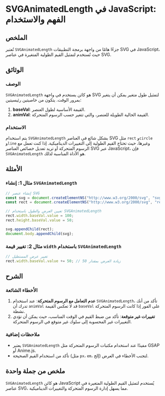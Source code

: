 <!--
Meta Description: # SVGAnimatedLength في JavaScript: الفهم والاستخدام ## الملخص تُعتبر `SVGAnimatedLength` جزءًا هامًا من واجهة برمجة التطبيقات SVG في JavaScript، حيث ت...
Meta Keywords: svg, svganimatedlength, الرسوم, المتحركة, rect
-->

# SVGAnimatedLength في JavaScript: الفهم والاستخدام

## الملخص
تُعتبر `SVGAnimatedLength` جزءًا هامًا من واجهة برمجة التطبيقات SVG في JavaScript، حيث تُستخدم لتمثيل القيم الطولية المتغيرة في عناصر SVG.

## الوثائق
### الوصف
`SVGAnimatedLength` هو كائن يستخدم في واجهة SVG لتمثيل طول متغير يمكن أن يتغير بمرور الوقت. يتكون من خاصيتين رئيسيتين:

1. **baseVal**: القيمة الأساسية لطول العنصر.
2. **animVal**: القيمة الحالية الطويلة للعنصر، والتي تتغير حسب الرسوم المتحركة.

### الاستخدام
يتم استخدام `SVGAnimatedLength` بشكل شائع في العناصر SVG مثل `rect` و`circle` و`line` وغيرها، حيث تحتاج القيم الطولية إلى التغييرات الديناميكية. إذا كنت تعمل مع الرسوم المتحركة أو تريد تعديل خصائص العناصر SVG عبر JavaScript، فإن `SVGAnimatedLength` هو الأداة المناسبة لذلك.

## الأمثلة
### مثال 1: إنشاء `SVGAnimatedLength`
```javascript
// إنشاء عنصر SVG
const svg = document.createElementNS("http://www.w3.org/2000/svg", "svg");
const rect = document.createElementNS("http://www.w3.org/2000/svg", "rect");

// تعيين العرض والطول باستخدام SVGAnimatedLength
rect.width.baseVal.value = 100;
rect.height.baseVal.value = 50;

svg.appendChild(rect);
document.body.appendChild(svg);
```

### مثال 2: تغيير قيمة `width` باستخدام `SVGAnimatedLength`
```javascript
// تغيير عرض المستطيل
rect.width.baseVal.value += 50; // زيادة العرض بمقدار 50
```

## الشرح
### الأخطاء الشائعة
1. **عدم التعامل مع الرسوم المتحركة**: عند استخدام `SVGAnimatedLength`، تأكد من أنك تدرك أن `animVal` قد لا تعكس القيمة `baseVal` على الفور إذا كانت الرسوم المتحركة نشطة.
2. **تغييرات غير متوقعة**: تأكد من ضبط القيم في الوقت المناسب، حيث يمكن أن تؤدي التغييرات غير المحسوبة إلى سلوك غير متوقع في الرسوم المتحركة.

### ملاحظات إضافية
- يعتبر `SVGAnimatedLength` مفيدًا عند استخدام مكتبات الرسوم المتحركة مثل GSAP أو Anime.js.
- تأكد من استخدام القيم الصحيحة (مثل `px`، `em`، إلخ) لتجنب الأخطاء في العرض.

## ملخص من جملة واحدة
`SVGAnimatedLength` هو كائن JavaScript يُستخدم لتمثيل القيم الطولية المتغيرة في عناصر SVG، مما يسهل إدارة الرسوم المتحركة والتغييرات الديناميكية.